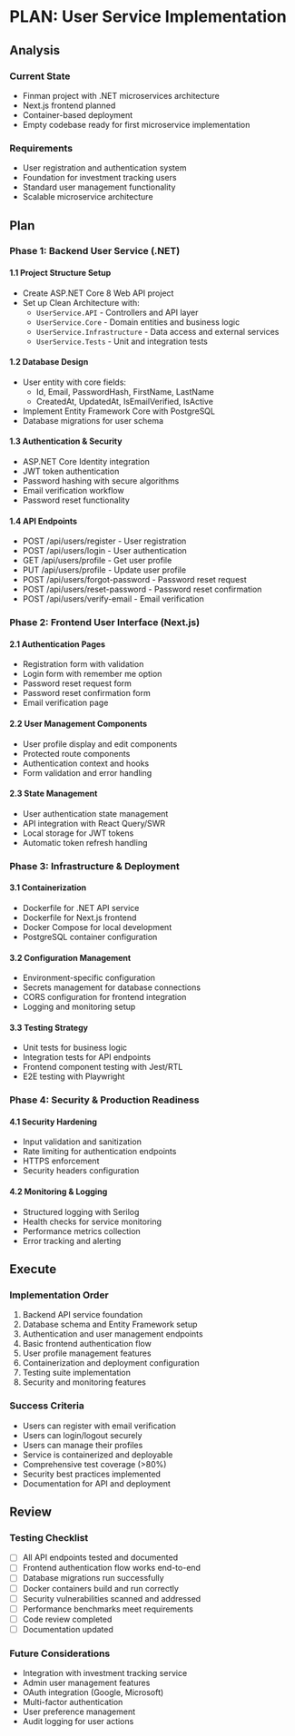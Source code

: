 # PLAN: User Service Implementation

## Analysis

### Current State
- Finman project with .NET microservices architecture
- Next.js frontend planned
- Container-based deployment
- Empty codebase ready for first microservice implementation

### Requirements
- User registration and authentication system
- Foundation for investment tracking users
- Standard user management functionality
- Scalable microservice architecture

## Plan

### Phase 1: Backend User Service (.NET)

#### 1.1 Project Structure Setup
- Create ASP.NET Core 8 Web API project
- Set up Clean Architecture with:
  - `UserService.API` - Controllers and API layer
  - `UserService.Core` - Domain entities and business logic
  - `UserService.Infrastructure` - Data access and external services
  - `UserService.Tests` - Unit and integration tests

#### 1.2 Database Design
- User entity with core fields:
  - Id, Email, PasswordHash, FirstName, LastName
  - CreatedAt, UpdatedAt, IsEmailVerified, IsActive
- Implement Entity Framework Core with PostgreSQL
- Database migrations for user schema

#### 1.3 Authentication & Security
- ASP.NET Core Identity integration
- JWT token authentication
- Password hashing with secure algorithms
- Email verification workflow
- Password reset functionality

#### 1.4 API Endpoints
- POST /api/users/register - User registration
- POST /api/users/login - User authentication
- GET /api/users/profile - Get user profile
- PUT /api/users/profile - Update user profile
- POST /api/users/forgot-password - Password reset request
- POST /api/users/reset-password - Password reset confirmation
- POST /api/users/verify-email - Email verification

### Phase 2: Frontend User Interface (Next.js)

#### 2.1 Authentication Pages
- Registration form with validation
- Login form with remember me option
- Password reset request form
- Password reset confirmation form
- Email verification page

#### 2.2 User Management Components
- User profile display and edit components
- Protected route components
- Authentication context and hooks
- Form validation and error handling

#### 2.3 State Management
- User authentication state management
- API integration with React Query/SWR
- Local storage for JWT tokens
- Automatic token refresh handling

### Phase 3: Infrastructure & Deployment

#### 3.1 Containerization
- Dockerfile for .NET API service
- Dockerfile for Next.js frontend
- Docker Compose for local development
- PostgreSQL container configuration

#### 3.2 Configuration Management
- Environment-specific configuration
- Secrets management for database connections
- CORS configuration for frontend integration
- Logging and monitoring setup

#### 3.3 Testing Strategy
- Unit tests for business logic
- Integration tests for API endpoints
- Frontend component testing with Jest/RTL
- E2E testing with Playwright

### Phase 4: Security & Production Readiness

#### 4.1 Security Hardening
- Input validation and sanitization
- Rate limiting for authentication endpoints
- HTTPS enforcement
- Security headers configuration

#### 4.2 Monitoring & Logging
- Structured logging with Serilog
- Health checks for service monitoring
- Performance metrics collection
- Error tracking and alerting

## Execute

### Implementation Order
1. Backend API service foundation
2. Database schema and Entity Framework setup
3. Authentication and user management endpoints
4. Basic frontend authentication flow
5. User profile management features
6. Containerization and deployment configuration
7. Testing suite implementation
8. Security and monitoring features

### Success Criteria
- Users can register with email verification
- Users can login/logout securely
- Users can manage their profiles
- Service is containerized and deployable
- Comprehensive test coverage (>80%)
- Security best practices implemented
- Documentation for API and deployment

## Review

### Testing Checklist
- [ ] All API endpoints tested and documented
- [ ] Frontend authentication flow works end-to-end
- [ ] Database migrations run successfully
- [ ] Docker containers build and run correctly
- [ ] Security vulnerabilities scanned and addressed
- [ ] Performance benchmarks meet requirements
- [ ] Code review completed
- [ ] Documentation updated

### Future Considerations
- Integration with investment tracking service
- Admin user management features
- OAuth integration (Google, Microsoft)
- Multi-factor authentication
- User preference management
- Audit logging for user actions